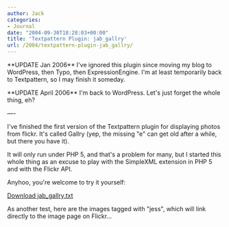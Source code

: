 ```yaml
---
author: Jack
categories:
- Journal
date: "2004-09-30T18:28:03+00:00"
title: 'Textpattern Plugin: jab_gallry'
url: /2004/textpattern-plugin-jab_gallry/
---
```


\*\*UPDATE Jan 2006\*\* I've ignored this plugin since moving my blog to WordPress, then Typo, then ExpressionEngine. I'm at least temporarily back to Textpattern, so I may finish it someday. 

\*\*UPDATE April 2006\*\* I'm back to WordPress. Let's just forget the whole thing, eh? 

&#8212;- 

I've finished the first version of the Textpattern plugin for displaying photos from flickr. It's called Gallry (yep, the missing "e" can get old after a while, but there you have it).

It will only run under PHP 5, and that's a problem for many, but I started this whole thing as an excuse to play with the SimpleXML extension in PHP 5 and with the Flickr API.

Anyhoo, you're welcome to try it yourself:

[Download jab_gallry.txt][1]

As another test, here are the images tagged with "jess", which will link directly to the image page on Flickr&#8230;

 [1]: https://jackbaty.com/downloads/txpplugins/jab_gallry.txt